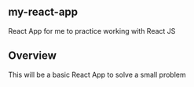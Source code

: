## my-react-app
React App for me to practice working with React JS

## Overview
This will be a basic React App to solve a small problem